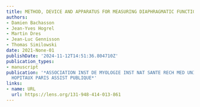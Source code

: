 ```yaml
---
title: METHOD, DEVICE AND APPARATUS FOR MEASURING DIAPHRAGMATIC FUNCTIONAL PARAMETERS
authors:
- Damien Bachasson
- Jean-Yves Hogrel
- Martin Dres
- Jean-Luc Gennisson
- Thomas Similowski
date: 2021-None-01
publishDate: '2024-11-12T14:51:36.804710Z'
publication_types:
- manuscript
publication: '*ASSOCIATION INST DE MYOLOGIE INST NAT SANTE RECH MED UNIV SORBONNE
  HOPITAUX PARIS ASSIST PUBLIQUE*'
links:
- name: URL
  url: https://lens.org/131-948-414-013-861
---
```

